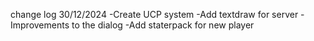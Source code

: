 change log 30/12/2024
-Create UCP system
-Add textdraw for server
-Improvements to the dialog
-Add staterpack for new player
